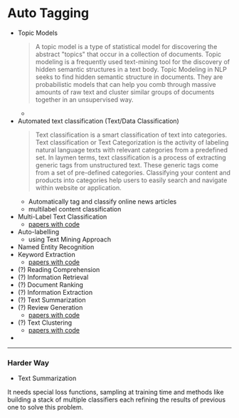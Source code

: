 # Auto Tagging

- Topic Models
  > A topic model is a type of statistical model for discovering the abstract "topics" that occur in a collection of documents. Topic modeling is a frequently used text-mining tool for the discovery of hidden semantic structures in a text body. 
  > Topic Modeling in NLP seeks to find hidden semantic structure in documents. They are probabilistic models that can help you comb through massive amounts of raw text and cluster similar groups of documents together in an unsupervised way.
  - 
- Automated text classification (Text/Data Classification)
  > Text classification is a smart classification of text into categories. Text classification or Text Categorization is the activity of labeling natural language texts with relevant categories from a predefined set. In laymen terms, text classification is a process of extracting generic tags from unstructured text. These generic tags come from a set of pre-defined categories. Classifying your content and products into categories help users to easily search and navigate within website or application.
  - Automatically tag and classify online news articles 
  - multilabel content classification
- Multi-Label Text Classification
  - [papers with code](https://paperswithcode.com/task/multi-label-text-classification)
- Auto-labelling
  - using Text Mining Approach 
- Named Entity Recognition
- Keyword Extraction
  - [papers with code](https://paperswithcode.com/task/keyword-extraction)
- (?) Reading Comprehension
- (?) Information Retrieval
- (?) Document Ranking
- (?) Information Extraction
- (?) Text Summarization
- (?) Review Generation
  - [papers with code](https://paperswithcode.com/task/review-generation)
- (?) Text Clustering
  - [papers with code](https://paperswithcode.com/task/text-clustering) 
- 


-----------------------------

### Harder Way

- Text Summarization


It needs special loss functions, sampling at training time and methods like building a stack of multiple classifiers each refining the results of previous one to solve this problem.
